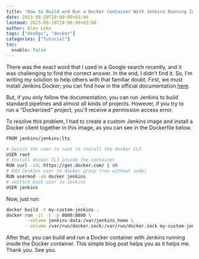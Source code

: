 ```yaml
---
title: "How to Build and Run a Docker Container With Jenkins Running Inside the Docker Container"
date: 2023-08-20T19:00:00+03:00
lastmod: 2023-08-20T19:00:00+03:00
author: Alex Leko
tags: ["devOps", "docker"]
categories: ["Tutorial"]
toc:
  enable: false
---
```


There was the exact word that I used in a Google search recently, and it was challenging to find the correct answer. In the end, I didn't find it. So, I'm writing my solution to help others with that familiar doubt.
First, we must install Jenkins Docker; you can find how in the official documentation [here](https://www.jenkins.io/doc/book/installing/docker/).

But, if you only follow the documentation, you can run Jenkins to build standard pipelines and almost all kinds of projects. However, if you try to run a "Dockerized" project, you'll receive a permission access error.

To resolve this problem, I had to create a custom Jenkins image and install a Docker client together in this image, as you can see in the Dockerfile below.

```bash
FROM jenkins/jenkins:lts

# Switch the user to root to install the docker CLI
USER root
# Install docker CLI inside the container
RUN curl -sSL https://get.docker.com/ | sh
# Add Jenkins user to docker group (run without sudo)
RUN usermod -aG docker jenkins
# swittch back user to Jenkins
USER jenkins
```

Now, just run:

```bash
docker build -t my-custom-jenkins .
docker run -it -t -p 8080:8080 \
       --volume jenkins-data:/var/jenkins_home \
       --volume /var/run/docker.sock:/var/run/docker.sock my-custom-jenkins
```

After that, you can build and run a Docker container with Jenkins running inside the Docker container.
This simple blog post helps you as it helps me. Thank you. See you.
